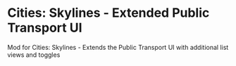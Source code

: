 # Cities: Skylines - Extended Public Transport UI
Mod for Cities: Skylines - Extends the Public Transport UI with additional list views and toggles
